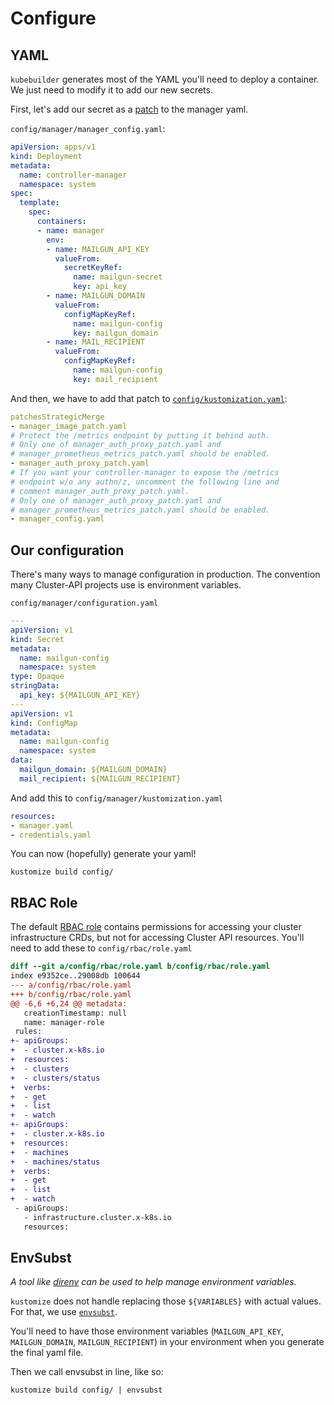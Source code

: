 # Configure

## YAML

`kubebuilder` generates most of the YAML you'll need to deploy a container.
We just need to modify it to add our new secrets.

First, let's add our secret as a [patch] to the manager yaml.

`config/manager/manager_config.yaml`:

```yaml
apiVersion: apps/v1
kind: Deployment
metadata:
  name: controller-manager
  namespace: system
spec:
  template:
    spec:
      containers:
      - name: manager
        env:
        - name: MAILGUN_API_KEY
          valueFrom:
            secretKeyRef:
              name: mailgun-secret
              key: api_key
        - name: MAILGUN_DOMAIN
          valueFrom:
            configMapKeyRef:
              name: mailgun-config
              key: mailgun_domain
        - name: MAIL_RECIPIENT
          valueFrom:
            configMapKeyRef:
              name: mailgun-config
              key: mail_recipient
```

And then, we have to add that patch to [`config/kustomization.yaml`][kustomizeyaml]:

```yaml
patchesStrategicMerge
- manager_image_patch.yaml
# Protect the /metrics endpoint by putting it behind auth.
# Only one of manager_auth_proxy_patch.yaml and
# manager_prometheus_metrics_patch.yaml should be enabled.
- manager_auth_proxy_patch.yaml
# If you want your controller-manager to expose the /metrics
# endpoint w/o any authn/z, uncomment the following line and
# comment manager_auth_proxy_patch.yaml.
# Only one of manager_auth_proxy_patch.yaml and
# manager_prometheus_metrics_patch.yaml should be enabled.
- manager_config.yaml
```

[kustomizeyaml]: https://github.com/kubernetes-sigs/kustomize/blob/master/docs/glossary.md#kustomization
[patch]: https://github.com/kubernetes/community/blob/master/contributors/devel/sig-api-machinery/strategic-merge-patch.md

## Our configuration

There's many ways to manage configuration in production.
The convention many Cluster-API projects use is environment variables.

`config/manager/configuration.yaml`

```yaml
---
apiVersion: v1
kind: Secret
metadata:
  name: mailgun-config
  namespace: system
type: Opaque
stringData:
  api_key: ${MAILGUN_API_KEY}
---
apiVersion: v1
kind: ConfigMap
metadata:
  name: mailgun-config
  namespace: system
data:
  mailgun_domain: ${MAILGUN_DOMAIN}
  mail_recipient: ${MAILGUN_RECIPIENT}
```

And add this to `config/manager/kustomization.yaml`

```yaml
resources:
- manager.yaml
- credentials.yaml
```

You can now (hopefully) generate your yaml!

```
kustomize build config/
```

## RBAC Role

The default [RBAC role][role] contains permissions for accessing your cluster infrastructure CRDs, but not for accessing Cluster API resources.
You'll need to add these to `config/rbac/role.yaml`

[role]: https://kubernetes.io/docs/reference/access-authn-authz/rbac/

```diff
diff --git a/config/rbac/role.yaml b/config/rbac/role.yaml
index e9352ce..29008db 100644
--- a/config/rbac/role.yaml
+++ b/config/rbac/role.yaml
@@ -6,6 +6,24 @@ metadata:
   creationTimestamp: null
   name: manager-role
 rules:
+- apiGroups:
+  - cluster.x-k8s.io
+  resources:
+  - clusters
+  - clusters/status
+  verbs:
+  - get
+  - list
+  - watch
+- apiGroups:
+  - cluster.x-k8s.io
+  resources:
+  - machines
+  - machines/status
+  verbs:
+  - get
+  - list
+  - watch
 - apiGroups:
   - infrastructure.cluster.x-k8s.io
   resources:
```

## EnvSubst

_A tool like [direnv](https://direnv.net/) can be used to help manage environment variables._


`kustomize` does not handle replacing those `${VARIABLES}` with actual values.
For that, we use [`envsubst`][envsubst].

You'll need to have those environment variables (`MAILGUN_API_KEY`, `MAILGUN_DOMAIN`, `MAILGUN_RECIPIENT`) in your environment when you generate the final yaml file.

Then we call envsubst in line, like so:

```
kustomize build config/ | envsubst
```

[envsubst]: https://linux.die.net/man/1/envsubst

